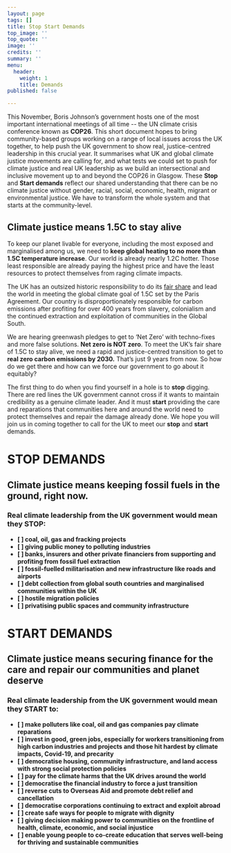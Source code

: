 ```yaml
---
layout: page
tags: []
title: Stop Start Demands
top_image: ''
top_quote: ''
image: ''
credits: ''
summary: ''
menu:
  header:
    weight: 1
    title: Demands
published: false

---
```

This November, Boris Johnson’s government hosts one of the most important international meetings of all time -- the UN climate crisis conference known as **COP26**. This short document hopes to bring community-based groups working on a range of local issues across the UK together, to help push the UK government to show real, justice-centred leadership in this crucial year. It summarises what UK and global climate justice movements are calling for, and what tests we could set to push for climate justice and real UK leadership as we build an intersectional and inclusive movement up to and beyond the COP26 in Glasgow. These **Stop** and **Start demands** reflect our shared understanding that there can be no climate justice without gender, racial, social, economic, health, migrant or environmental justice. We have to transform the whole system and that starts at the community-level.

## **Climate justice means 1.5C to stay alive**

To keep our planet livable for everyone, including the most exposed and marginalised among us, we need to **keep global heating to no more than 1.5C temperature increase**. Our world is already nearly 1.2C hotter. Those least responsible are already paying the highest price and have the least resources to protect themselves from raging climate impacts.

The UK has an outsized historic responsibility to do its [fair share](https://waronwant.org/sites/default/files/20-21_FairShareUK_Infographic_web.pdf) and lead the world in meeting the global climate goal of 1.5C set by the Paris Agreement. Our country is disproportionately responsible for carbon emissions after profiting for over 400 years from slavery, colonialism and the continued extraction and exploitation of communities in the Global South.

We are hearing greenwash pledges to get to ‘Net Zero’ with techno-fixes and more false solutions. **Net zero is NOT zero**. To meet the UK’s fair share of 1.5C to stay alive, we need a rapid and justice-centred transition to get to **real zero carbon emissions by 2030.** That’s just 9 years from now. So how do we get there and how can we force our government to go about it equitably?

The first thing to do when you find yourself in a hole is to **stop** digging. There are red lines the UK government cannot cross if it wants to maintain credibility as a genuine climate leader. And it must **start** providing the care and reparations that communities here and around the world need to protect themselves and repair the damage already done. We hope you will join us in coming together to call for the UK to meet our **stop** and **start** demands.

# **STOP DEMANDS**

## **Climate justice means keeping fossil fuels in the ground, right now.**

### **Real climate leadership from the UK government would mean they STOP:**

* **\[ \] coal, oil, gas and fracking projects**
* **\[ \] giving public money to polluting industries**
* **\[ \] banks, insurers and other private financiers from supporting and profiting from fossil fuel extraction**
* **\[ \] fossil-fuelled militarisation and new infrastructure like roads and airports**
* **\[ \] debt collection from global south countries and marginalised communities within the UK**
* **\[ \] hostile migration policies**
* **\[ \] privatising public spaces and community infrastructure**

# **START DEMANDS**

## **Climate justice means securing finance for the care and repair our communities and planet deserve**

### **Real climate leadership from the UK government would mean they START to:**

* **\[ \] make polluters like coal, oil and gas companies pay climate reparations**
* **\[ \] invest in good, green jobs, especially for workers transitioning from high carbon industries and projects and those hit hardest by climate impacts, Covid-19, and precarity**
* **\[ \] democratise housing, community infrastructure, and land access with strong social protection policies**
* **\[ \] pay for the climate harms that the UK drives around the world**
* **\[ \] democratise the financial industry to force a just transition**
* **\[ \] reverse cuts to Overseas Aid and promote debt relief and cancellation**
* **\[ \] democratise corporations continuing to extract and exploit abroad**
* **\[ \] create safe ways for people to migrate with dignity**
* **\[ \] giving decision making power to communities on the frontline of health, climate, economic, and social injustice**
* **\[ \] enable young people to co-create education that serves well-being for thriving and sustainable communities**